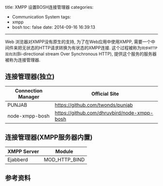 title: XMPP 设置BOSH连接管理器
categories:
  - Communication System
tags:
  - xmpp
  - bosh
toc: false
date: 2014-09-16 16:39:13
---

Web 浏览器对XMPP没有原生的支持, 为了在Web应用中使用XMPP, 需要一个中间件来把无状态的HTTP请求转换为有状态的XMPP连接. 这个过程被称为`同步HTTP双向流`(Bi-directional stream Over Synchronous HTTP), 提供这个服务的服务器被称为连接管理器.

## 连接管理器(独立)

| Connection Manager                | Official Site                                                               |
| --------------------------------- | --------------------------------------------------------------------------- |
| PUNJAB                            | https://github.com/twonds/punjab                                            |
| node-xmpp-bosh                    | https://github.com/dhruvbird/node-xmpp-bosh                                 |

## 连接管理器(XMPP服务器内置)

| XMPP Server                | Module                                                   |
| ---------------------------| ---------------------------------------------------------|
| Ejabberd                   | MOD_HTTP_BIND                                            |

## 参考资料

